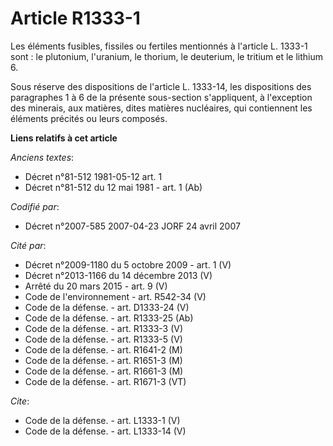 # Article R1333-1

Les éléments fusibles, fissiles ou fertiles mentionnés à l'article L. 1333-1 sont : le plutonium, l'uranium, le thorium, le
deuterium, le tritium et le lithium 6. 

Sous réserve des dispositions de l'article L. 1333-14, les dispositions des paragraphes 1 à 6 de la présente sous-section
s'appliquent, à l'exception des minerais, aux matières, dites matières nucléaires, qui contiennent les éléments précités ou
leurs composés.

**Liens relatifs à cet article**

_Anciens textes_:

  - Décret n°81-512 1981-05-12 art. 1
  - Décret n°81-512 du 12 mai 1981 - art. 1 (Ab)

_Codifié par_:

  - Décret n°2007-585 2007-04-23 JORF 24 avril 2007

_Cité par_:

  - Décret n°2009-1180 du 5 octobre 2009 - art. 1 (V)
  - Décret n°2013-1166 du 14 décembre 2013 (V)
  - Arrêté du 20 mars 2015 - art. 9 (V)
  - Code de l'environnement - art. R542-34 (V)
  - Code de la défense. - art. D1333-24 (V)
  - Code de la défense. - art. R1333-25 (Ab)
  - Code de la défense. - art. R1333-3 (V)
  - Code de la défense. - art. R1333-5 (V)
  - Code de la défense. - art. R1641-2 (M)
  - Code de la défense. - art. R1651-3 (M)
  - Code de la défense. - art. R1661-3 (M)
  - Code de la défense. - art. R1671-3 (VT)

_Cite_:

  - Code de la défense. - art. L1333-1 (V)
  - Code de la défense. - art. L1333-14 (V)
